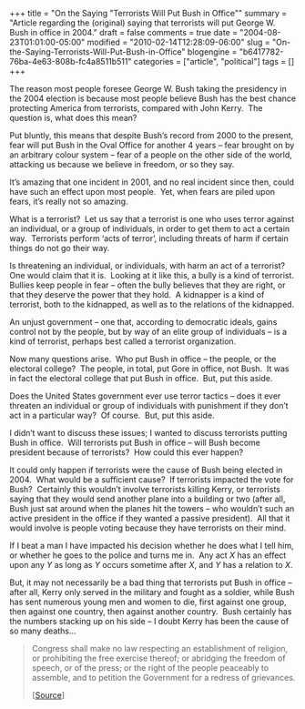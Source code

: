 +++
title = "On the Saying \"Terrorists Will Put Bush in Office\""
summary = "Article regarding the (original) saying that terrorists will put George W. Bush in office in 2004."
draft = false
comments = true
date = "2004-08-23T01:01:00-05:00"
modified = "2010-02-14T12:28:09-06:00"
slug = "On-the-Saying-Terrorists-Will-Put-Bush-in-Office"
blogengine = "b6417782-76ba-4e63-808b-fc4a8511b511"
categories = ["article", "political"]
tags = []
+++

<p>The reason most people foresee George W. Bush taking the presidency in the 2004 election is because most people believe Bush has the best chance protecting America from terrorists, compared with John Kerry.&nbsp; The question is, what does this mean?</p>
<p>Put bluntly, this means that despite Bush&rsquo;s record from 2000 to the present, fear will put Bush in the Oval Office for another 4 years &ndash; fear brought on by an arbitrary colour system &ndash; fear of a people on the other side of the world, attacking us because we believe in freedom, or so they say.</p>
<p>It&rsquo;s amazing that one incident in 2001, and no real incident since then, could have such an effect upon most people.&nbsp; Yet, when fears are piled upon fears, it&rsquo;s really not so amazing.</p>
<p>What is a terrorist?&nbsp; Let us say that a terrorist is one who uses terror against an individual, or a group of individuals, in order to get them to act a certain way.&nbsp; Terrorists perform &lsquo;acts of terror&rsquo;, including threats of harm if certain things do not go their way.</p>
<p>Is threatening an individual, or individuals, with harm an act of a terrorist?&nbsp; One would claim that it is.&nbsp; Looking at it like this, a bully is a kind of terrorist.&nbsp; Bullies keep people in fear &ndash; often the bully believes that they are right, or that they deserve the power that they hold.&nbsp; A kidnapper is a kind of terrorist, both to the kidnapped, as well as to the relations of the kidnapped.</p>
<p>An unjust government &ndash; one that, according to democratic ideals, gains control not by the people, but by way of an elite group of individuals &ndash; is a kind of terrorist, perhaps best called a terrorist organization.</p>
<p>Now many questions arise.&nbsp; Who put Bush in office &ndash; the people, or the electoral college?&nbsp; The people, in total, put Gore in office, not Bush.&nbsp; It was in fact the electoral college that put Bush in office.&nbsp; But, put this aside.</p>
<p>Does the United States government ever use terror tactics &ndash; does it ever threaten an individual or group of individuals with punishment if they don&rsquo;t act in a particular way?&nbsp; Of course.&nbsp; But, put this aside.</p>
<p>I didn&rsquo;t want to discuss these issues; I wanted to discuss terrorists putting Bush in office.&nbsp; Will terrorists put Bush in office &ndash; will Bush become president because of terrorists?&nbsp; How could this ever happen?</p>
<p>It could only happen if terrorists were the cause of Bush being elected in 2004.&nbsp; What would be a sufficient cause?&nbsp; If terrorists impacted the vote for Bush?&nbsp; Certainly this wouldn&rsquo;t involve terrorists killing Kerry, or terrorists saying that they would send another plane into a building or two (after all, Bush just sat around when the planes hit the towers &ndash; who wouldn&rsquo;t such an active president in the office if they wanted a passive president).&nbsp; All that it would involve is people voting because they have terrorists on their mind.</p>
<p>If I beat a man I have impacted his decision whether he does what I tell him, or whether he goes to the police and turns me in.&nbsp; Any act <em>X</em> has an effect upon any <em>Y</em> as long as <em>Y</em> occurs sometime after <em>X</em>, and <em>Y</em> has a relation to <em>X</em>.</p>
<p>But, it may not necessarily be a bad thing that terrorists put Bush in office &ndash; after all, Kerry only served in the military and fought as a soldier, while Bush has sent numerous young men and women to die, first against one group, then against one country, then against another country.&nbsp; Bush certainly has the numbers stacking up on his side &ndash; I doubt Kerry has been the cause of so many deaths&hellip;</p>
<blockquote>
<p>Congress shall make no law respecting an establishment of religion, or prohibiting the free exercise thereof; or abridging the freedom of speech, or of the press; or the right of the people peaceably to assemble, and to petition the Government for a redress of grievances.</p>
<p>[<a rel="external" href="http://caselaw.lp.findlaw.com/data/constitution/amendment01/">Source</a>]</p>
</blockquote>
